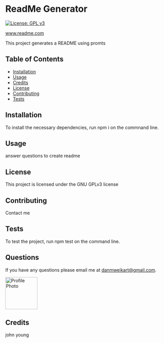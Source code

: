 
# ReadMe Generator

[![License: GPL v3](https://img.shields.io/badge/License-GPL%20v3-blue.svg)](http://www.gnu.org/licenses/gpl-3.0)

www.readme.com

This project generates a README using promts

## Table of Contents

* [Installation](#installation)
* [Usage](#usage)
* [Credits](#credits)
* [License](#license)
* [Contributing](#contributing)
* [Tests](#tests)
## Installation

To install the necessary dependencies, run npm i on the commnand line.

## Usage

answer questions to create readme

## License

This project is licensed under the GNU GPLv3 license

## Contributing

Contact me

## Tests

To test the project, run npm test on the command line.

## Questions

If you have any questions please email me at danmweikart@gmail.com.

<img src="https://avatars0.githubusercontent.com/u/60050474?v=4" alt="Profile Photo" width="100px"/>

## Credits

john young


